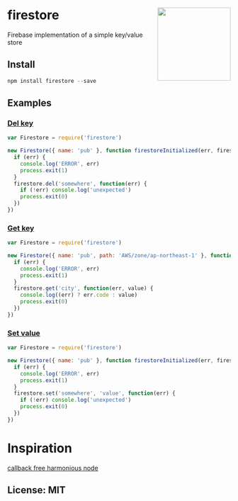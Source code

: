 # firestore <img src="https://raw.githubusercontent.com/yieme/firestore/master/firestore.png" align="right" height="165">
Firebase implementation of a simple key/value store

## Install

```js
npm install firestore --save
```
<!-- EXAMPLES:BEGIN -->
## Examples

### [Del key](examples/del-key.js)

```js
var Firestore = require('firestore')

new Firestore({ name: 'pub' }, function firestoreInitialized(err, firestore) {
  if (err) {
    console.log('ERROR', err)
    process.exit(1)
  }
  firestore.del('somewhere', function(err) {
    if (!err) console.log('unexpected')
    process.exit(0)
  })
})
```

### [Get key](examples/get-key.js)

```js
var Firestore = require('firestore')

new Firestore({ name: 'pub', path: 'AWS/zone/ap-northeast-1' }, function firestoreInitialized(err, firestore) {
  if (err) {
    console.log('ERROR', err)
    process.exit(1)
  }
  firestore.get('city', function(err, value) {
    console.log((err) ? err.code : value)
    process.exit(0)
  })
})
```

### [Set value](examples/set-value.js)

```js
var Firestore = require('firestore')

new Firestore({ name: 'pub' }, function firestoreInitialized(err, firestore) {
  if (err) {
    console.log('ERROR', err)
    process.exit(1)
  }
  firestore.set('somewhere', 'value', function(err) {
    if (!err) console.log('unexpected')
    process.exit(0)
  })
})
```
<!-- EXAMPLES:END -->
# Inspiration

[callback free harmonious node](http://zef.me/6096/callback-free-harmonious-node-js/)

## License: MIT
